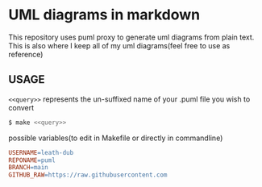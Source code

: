 # UML diagrams in markdown
  This repository uses puml proxy to generate uml diagrams from plain text.
This is also where I keep all of my uml diagrams(feel free to use as reference)

## USAGE
``<<query>>`` represents the un-suffixed name of your .puml file you wish to
convert
```sh
$ make <<query>>
```
possible variables(to edit in Makefile or directly in commandline)
```makefile
USERNAME=leath-dub
REPONAME=puml
BRANCH=main
GITHUB_RAW=https://raw.githubusercontent.com
```
